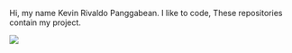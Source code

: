 Hi, my name Kevin Rivaldo Panggabean. I like to code, These repositories contain my project.

<img src=”https://cdn.discordapp.com/attachments/825254992070836254/885727345070211112/fullstack.gif”>
